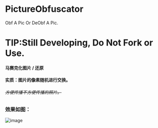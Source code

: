 # PictureObfuscator
Obf A Pic Or DeObf A Pic.


# TIP:Still Developing, Do Not Fork or Use.

#### 马赛克化图片 / 还原

#### 实质：图片的像素随机进行交换。

###### ~~方便传播不方便传播的照片。~~

### 效果如图：
![image](https://github.com/Steeliest/PictureObfuscator/blob/master/example.png)
